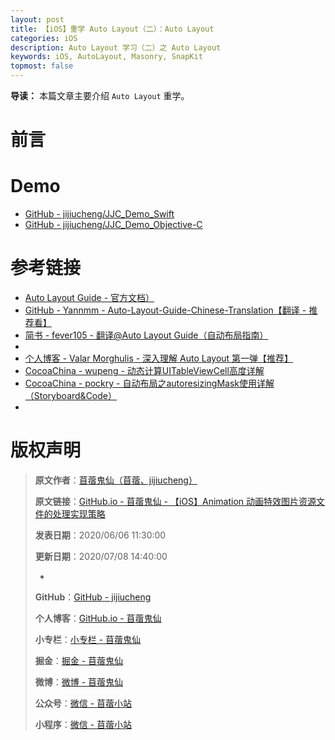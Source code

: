 ```yaml
---
layout: post
title: 【iOS】重学 Auto Layout（二）：Auto Layout
categories: iOS
description: Auto Layout 学习（二）之 Auto Layout
keywords: iOS, AutoLayout, Masonry, SnapKit
topmost: false
---
```


**导读：** 
本篇文章主要介绍 `Auto Layout` 重学。

# 前言




# Demo

- [GitHub - jijiucheng/JJC_Demo_Swift](https://github.com/jijiucheng/JJC_Demo_Swift)
- [GitHub - jijiucheng/JJC_Demo_Objective-C](https://github.com/jijiucheng/JJC_Demo_Objective-C)

# 参考链接

- [Auto Layout Guide - 官方文档）](https://developer.apple.com/library/archive/documentation/UserExperience/Conceptual/AutolayoutPG/index.html#//apple_ref/doc/uid/TP40010853-CH7-SW1)
- [GitHub - Yannmm - Auto-Layout-Guide-Chinese-Translation【翻译 - 推荐看】](https://github.com/Yannmm/Auto-Layout-Guide-Chinese-Translation)
- [简书 - fever105 - 翻译@Auto Layout Guide（自动布局指南）](https://www.jianshu.com/nb/16482665)
- 
- [个人博客 - Valar Morghulis - 深入理解 Auto Layout 第一弹【推荐】](https://zhangbuhuai.com/post/auto-layout-part-1.html)
- [CocoaChina - wupeng - 动态计算UITableViewCell高度详解](http://www.cocoachina.com/articles/8668)
- [CocoaChina - pockry - 自动布局之autoresizingMask使用详解（Storyboard&Code）](http://www.cocoachina.com/articles/10652)
- []()


# 版权声明

> **原文作者**：[苜蓿鬼仙（苜蓿、jijiucheng）](https://jijiucheng.github.io/)
> 
> **原文链接**：[GitHub.io - 苜蓿鬼仙 - 【iOS】Animation 动画特效图片资源文件的处理实现策略](https://jijiucheng.github.io/2020/05/20/Animation-SVGAAndLottie/)
> 
> **发表日期**：2020/06/06 11:30:00
> 
> **更新日期**：2020/07/08 14:40:00
> 
> -
> 
> **GitHub**：[GitHub - jijiucheng](https://github.com/jijiucheng)
> 
> **个人博客**：[GitHub.io - 苜蓿鬼仙](https://jijiucheng.github.io)
> 
> **小专栏**：[小专栏 - 苜蓿鬼仙](https://xiaozhuanlan.com/u/6667468960)
> 
> **掘金**：[掘金 - 苜蓿鬼仙](https://juejin.im/user/5a31e95c51882533d023137d)
> 
> **微博**：[微博 - 苜蓿鬼仙](https://weibo.com/u/1585459545)
> 
> **公众号**：[微信 - 苜蓿小站](#)
> 
> **小程序**：[微信 - 苜蓿小站](#)


